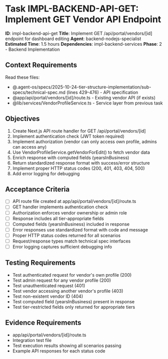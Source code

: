 # Task IMPL-BACKEND-API-GET: Implement GET Vendor API Endpoint

**ID**: impl-backend-api-get
**Title**: Implement GET /api/portal/vendors/[id] endpoint for dashboard editing
**Agent**: backend-nodejs-specialist
**Estimated Time**: 1.5 hours
**Dependencies**: impl-backend-services
**Phase**: 2 - Backend Implementation

## Context Requirements

Read these files:
- @.agent-os/specs/2025-10-24-tier-structure-implementation/sub-specs/technical-spec.md (lines 429-476) - API specification
- @app/api/portal/vendors/[id]/route.ts - Existing vendor API (if exists)
- @lib/services/VendorProfileService.ts - Service layer from previous task

## Objectives

1. Create Next.js API route handler for GET /api/portal/vendors/[id]
2. Implement authentication check (JWT token required)
3. Implement authorization (vendor can only access own profile, admins can access any)
4. Use VendorProfileService.getVendorForEdit() to fetch vendor data
5. Enrich response with computed fields (yearsInBusiness)
6. Return standardized response format with success/error structure
7. Implement proper HTTP status codes (200, 401, 403, 404, 500)
8. Add error logging for debugging

## Acceptance Criteria

- [ ] API route file created at app/api/portal/vendors/[id]/route.ts
- [ ] GET handler implements authentication check
- [ ] Authorization enforces vendor ownership or admin role
- [ ] Response includes all tier-appropriate fields
- [ ] Computed fields (yearsInBusiness) included in response
- [ ] Error responses use standardized format with code and message
- [ ] Proper HTTP status codes returned for all scenarios
- [ ] Request/response types match technical spec interfaces
- [ ] Error logging captures sufficient debugging info

## Testing Requirements

- Test authenticated request for vendor's own profile (200)
- Test admin request for any vendor profile (200)
- Test unauthenticated request (401)
- Test vendor accessing another vendor's profile (403)
- Test non-existent vendor ID (404)
- Test computed field (yearsInBusiness) present in response
- Test tier-restricted fields only returned for appropriate tiers

## Evidence Requirements

- app/api/portal/vendors/[id]/route.ts
- Integration test file
- Test execution results showing all scenarios passing
- Example API responses for each status code
